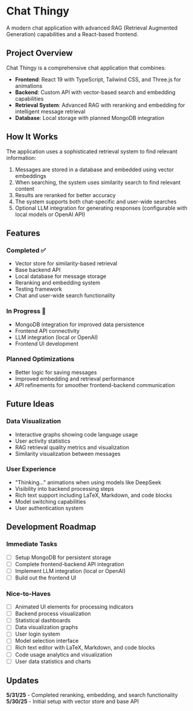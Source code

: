 # Chat Thingy

A modern chat application with advanced RAG (Retrieval Augmented Generation) capabilities and a React-based frontend.

## Project Overview

Chat Thingy is a comprehensive chat application that combines:

- **Frontend**: React 19 with TypeScript, Tailwind CSS, and Three.js for animations
- **Backend**: Custom API with vector-based search and embedding capabilities
- **Retrieval System**: Advanced RAG with reranking and embedding for intelligent message retrieval
- **Database**: Local storage with planned MongoDB integration

## How It Works

The application uses a sophisticated retrieval system to find relevant information:

1. Messages are stored in a database and embedded using vector embeddings
2. When searching, the system uses similarity search to find relevant content
3. Results are reranked for better accuracy
4. The system supports both chat-specific and user-wide searches
5. Optional LLM integration for generating responses (configurable with local models or OpenAI API)

## Features

### Completed ✅

- Vector store for similarity-based retrieval
- Base backend API
- Local database for message storage
- Reranking and embedding system
- Testing framework
- Chat and user-wide search functionality

### In Progress 🔄

- MongoDB integration for improved data persistence
- Frontend API connectivity
- LLM integration (local or OpenAI)
- Frontend UI development

### Planned Optimizations

- Better logic for saving messages
- Improved embedding and retrieval performance
- API refinements for smoother frontend-backend communication

## Future Ideas

### Data Visualization

- Interactive graphs showing code language usage
- User activity statistics
- RAG retrieval quality metrics and visualization
- Similarity visualization between messages

### User Experience

- "Thinking..." animations when using models like DeepSeek
- Visibility into backend processing steps
- Rich text support including LaTeX, Markdown, and code blocks
- Model switching capabilities
- User authentication system

## Development Roadmap

### Immediate Tasks

- [ ] Setup MongoDB for persistent storage
- [ ] Complete frontend-backend API integration
- [ ] Implement LLM integration (local or OpenAI)
- [ ] Build out the frontend UI

### Nice-to-Haves

- [ ] Animated UI elements for processing indicators
- [ ] Backend process visualization
- [ ] Statistical dashboards
- [ ] Data visualization graphs
- [ ] User login system
- [ ] Model selection interface
- [ ] Rich text editor with LaTeX, Markdown, and code blocks
- [ ] Code usage analytics and visualization
- [ ] User data statistics and charts

## Updates

**5/31/25** - Completed reranking, embedding, and search functionality  
**5/30/25** - Initial setup with vector store and base API

